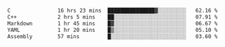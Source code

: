 <!--START_SECTION:waka-->

```txt
C               16 hrs 23 mins  ███████████████▓░░░░░░░░░   62.16 %
C++             2 hrs 5 mins    ██░░░░░░░░░░░░░░░░░░░░░░░   07.91 %
Markdown        1 hr 45 mins    █▓░░░░░░░░░░░░░░░░░░░░░░░   06.67 %
YAML            1 hr 20 mins    █▒░░░░░░░░░░░░░░░░░░░░░░░   05.10 %
Assembly        57 mins         █░░░░░░░░░░░░░░░░░░░░░░░░   03.60 %
```

<!--END_SECTION:waka-->
